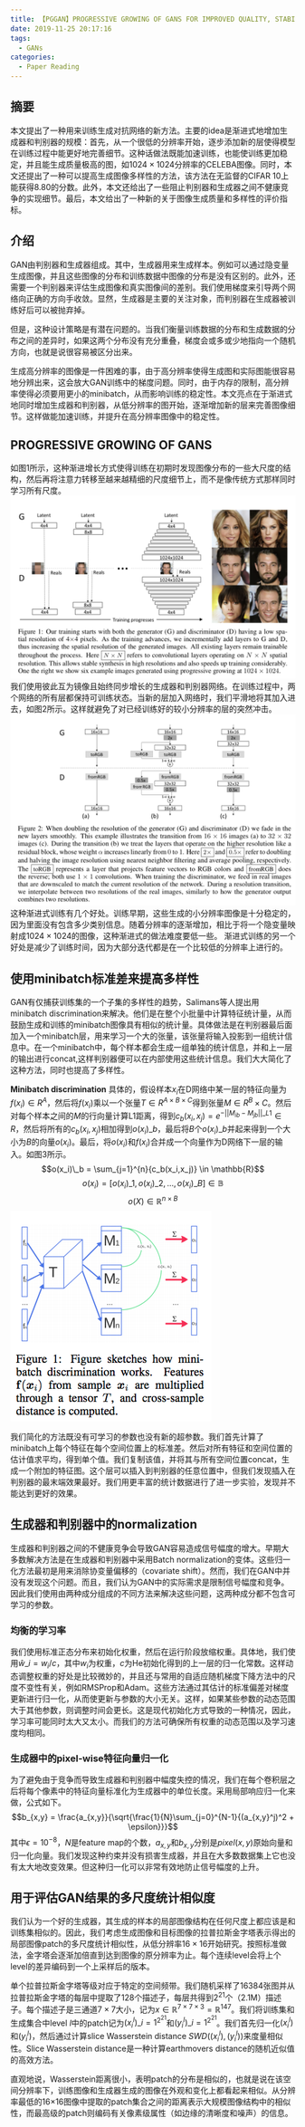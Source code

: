 ```yaml
---
title: 【PGGAN】PROGRESSIVE GROWING OF GANS FOR IMPROVED QUALITY, STABILITY, AND VARIATION
date: 2019-11-25 20:17:16
tags:
  - GANs
categories: 
  - Paper Reading
---
```


## 摘要
本文提出了一种用来训练生成对抗网络的新方法。主要的idea是渐进式地增加生成器和判别器的规模：首先，从一个很低的分辨率开始，逐步添加新的层使得模型在训练过程中能更好地完善细节。这种话做法既能加速训练，也能使训练更加稳定，并且能生成质量极高的图，如$1024 \times 1024$分辨率的CELEBA图像。同时，本文还提出了一种可以提高生成图像多样性的方法，该方法在无监督的CIFAR 10上能获得8.80的分数。此外，本文还给出了一些阻止判别器和生成器之间不健康竞争的实现细节。最后，本文给出了一种新的关于图像生成质量和多样性的评价指标。

## 介绍
GAN由判别器和生成器组成。其中，生成器用来生成样本。例如可以通过隐变量生成图像，并且这些图像的分布和训练数据中图像的分布是没有区别的。此外，还需要一个判别器来评估生成图像和真实图像间的差别。我们使用梯度来引导两个网络向正确的方向手收敛。显然，生成器是主要的关注对象，而判别器在生成器被训练好后可以被抛弃掉。

但是，这种设计策略是有潜在问题的。当我们衡量训练数据的分布和生成数据的分布之间的差异时，如果这两个分布没有充分重叠，梯度会或多或少地指向一个随机方向，也就是说很容易被区分出来。

生成高分辨率的图像是一件困难的事，由于高分辨率使得生成图和实际图能很容易地分辨出来，这会放大GAN训练中的梯度问题。同时，由于内存的限制，高分辨率使得必须要用更小的minibatch，从而影响训练的稳定性。本文亮点在于渐进式地同时增加生成器和判别器，从低分辨率的图开始，逐渐增加新的层来完善图像细节。这样做能加速训练，并提升在高分辨率图像中的稳定性。

## PROGRESSIVE GROWING OF GANS
如图1所示，这种渐进增长方式使得训练在初期时发现图像分布的一些大尺度的结构，然后再将注意力转移至越来越精细的尺度细节上，而不是像传统方式那样同时学习所有尺度。
![图1](/img/pggan1.jpg)
我们使用彼此互为镜像且始终同步增长的生成器和判别器网络。在训练过程中，两个网络的所有层都保持可训练状态。当新的层加入网络时，我们平滑地将其加入进去，如图2所示。这样就避免了对已经训练好的较小分辨率的层的突然冲击。
![图2](/img/pggan2.jpg)
这种渐进式训练有几个好处。训练早期，这些生成的小分辨率图像是十分稳定的，因为里面没有包含多少类别信息。随着分辨率的逐渐增加，相比于将一个隐变量映射成$1024 \times 1024$的图像，这种渐进式的做法难度要低一些。
渐进式训练的另一个好处是减少了训练时间，因为大部分迭代都是在一个比较低的分辨率上进行的。

## 使用minibatch标准差来提高多样性
GAN有仅捕获训练集的一个子集的多样性的趋势，Salimans等人提出用minibatch discrimination来解决。他们是在整个小批量中计算特征统计量，从而鼓励生成和训练的minibatch图像具有相似的统计量。具体做法是在判别器最后面加入一个minibatch层，用来学习一个大的张量，该张量将输入投影到一组统计信息中。在一个minibatch中，每个样本都会生成一组单独的统计信息，并和上一层的输出进行concat,这样判别器便可以在内部使用这些统计信息。我们大大简化了这种方法，同时也提高了多样性。

**Minibatch discrimination**
具体的，假设样本$x_i$在D网络中某一层的特征向量为$f(x_i) \in R^A$，然后将$f(x_i)$乘以一个张量$T \in R^{A \times B \times C}$得到张量$M \in R^B \times C$。然后对每个样本之间的$M$的行向量计算L1距离，得到$c_b(x_i,x_j) = e^{-||M_{ib}-M_{jb}|| \_{L1}} \in R$，然后将所有的$c_b(x_i,x_j)$相加得到$o(x_i)\_b$，最后将$B$个$o(x_i)\_b$并起来得到一个大小为$B$的向量$o(x_i)$。最后，将$o(x_i)$和$f(x_i)$合并成一个向量作为D网络下一层的输入。如图3所示。
$$o(x_i)\_b = \sum_{j=1}^{n}{c_b(x_i,x_j)} \in \mathbb{R}$$
$$o(x_i) = [o(x_i)\_1, o(x_i)\_2, ..., o(x_i)\_B] \in \mathbb{B}$$
$$o(X) \in \mathbb{R}^{n \times B}$$
![图3](/img/pggan3.jpg)

我们简化的方法既没有可学习的参数也没有新的超参数。我们首先计算了minibatch上每个特征在每个空间位置上的标准差。然后对所有特征和空间位置的估计值求平均，得到单个值。我们复制该值，并将其与所有空间位置concat，生成一个附加的特征图。这个层可以插入到判别器的任意位置中，但我们发现插入在判别器的最末端效果最好。我们用更丰富的统计数据进行了进一步实验，发现并不能达到更好的效果。

## 生成器和判别器中的normalization
生成器和判别器之间的不健康竞争会导致GAN容易造成信号幅度的增大。早期大多数解决方法是在生成器和判别器中采用Batch normalization的变体。这些归一化方法最初是用来消除协变量偏移的（covariate shift）。然而，我们在GAN中并没有发现这个问题。而且，我们认为GAN中的实际需求是限制信号幅度和竞争。因此我们使用由两种成分组成的不同方法来解决这些问题，这两种成分都不包含可学习的参数。

### 均衡的学习率
我们使用标准正态分布来初始化权重，然后在运行阶段放缩权重。具体地，我们使用$\hat{w}\_i = w_i / c$，其中$w_i$为权重，$c$为He初始化得到的上一层的归一化常数。这样动态调整权重的好处是比较微妙的，并且还与常用的自适应随机梯度下降方法中的尺度不变性有关，例如RMSProp和Adam。这些方法通过其估计的标准偏差对梯度更新进行归一化，从而使更新与参数的大小无关。这样，如果某些参数的动态范围大于其他参数，则调整时间会更长。这是现代初始化方式导致的一种情况，因此，学习率可能同时太大又太小。而我们的方法可确保所有权重的动态范围以及学习速度均相同。

### 生成器中的pixel-wise特征向量归一化
为了避免由于竞争而导致生成器和判别器中幅度失控的情况，我们在每个卷积层之后将每个像素中的特征向量标准化为生成器中的单位长度。采用局部响应归一化来做，公式如下。
$$b_{x,y} = \frac{a_{x,y}}{\sqrt{\frac{1}{N}\sum_{j=0}^{N-1}{(a_{x,y}^j)^2 + \epsilon}}}$$
其中$\epsilon = 10^{-8}$，$N$是feature map的个数，$a_{x,y}$和$b_{x,y}$分别是$pixel(x,y)$原始向量和归一化向量。我们发现这种约束并没有损害生成器，并且在大多数数据集上它也没有太大地改变效果。但这种归一化可以非常有效地防止信号幅度的上升。

## 用于评估GAN结果的多尺度统计相似度
我们认为一个好的生成器，其生成的样本的局部图像结构在任何尺度上都应该是和训练集相似的。因此，我们考虑生成图像和目标图像的拉普拉斯金字塔表示得出的局部图像patch的多尺度统计相似性，从低分辨率$16 \times 16$开始研究。按照标准做法，金字塔会逐渐加倍直到达到图像的原分辨率为止。每个连续level会将上个level的差异编码到一个上采样后的版本。

单个拉普拉斯金字塔等级对应于特定的空间频带。我们随机采样了16384张图并从拉普拉斯金字塔的每层中提取了128个描述子，每层共得到$2^{21}$个（2.1M）描述子。每个描述子是三通道$7 \times 7$大小，记为$x \in \mathbb{R}^{7 \times 7 \times 3} = \mathbb{R}^{147}$。我们将训练集和生成集合中level $l$中的patch记为$(x_i^l)\_{i=1}^{2^{21}}$和$(y_i^l)\_{i=1}^{2^{21}}$。我们首先归一化$(x_i^l)$和$(y_i^l)$，然后通过计算slice Wasserstein distance $SWD((x_i^l),(y_i^l))$来度量相似性。Slice Wasserstein distance是一种计算earthmovers distance的随机近似值的高效方法。

直观地说，Wasserstein距离很小，表明patch的分布是相似的，也就是说在该空间分辨率下，训练图像和生成器生成的图像在外观和变化上都看起来相似。从分辨率最低的16×16图像中提取的patch集合之间的距离表示大规模图像结构中的相似性，而最高级的patch则编码有关像素级属性（如边缘的清晰度和噪声）的信息。
